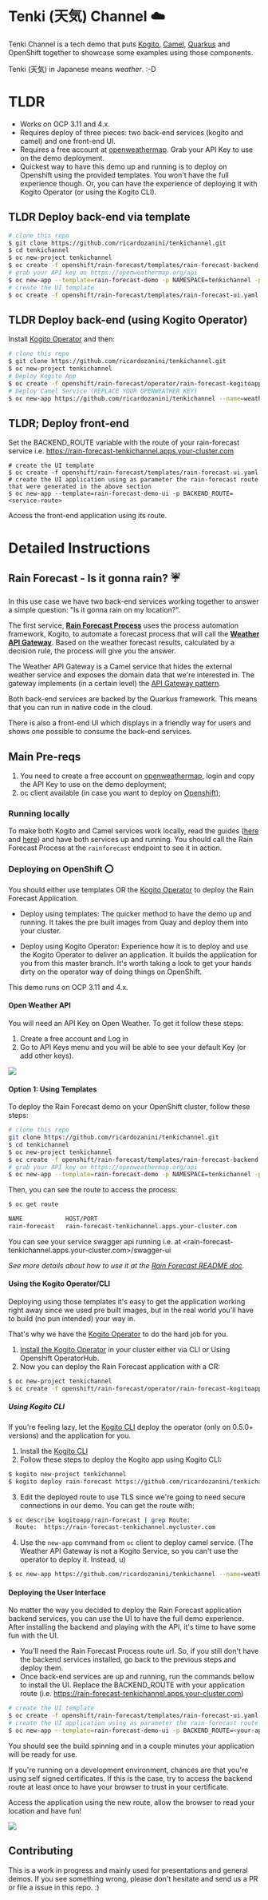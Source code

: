 # Tenki (天気) Channel :cloud:

Tenki Channel is a tech demo that puts [Kogito](https://kogito.kie.org/), [Camel](https://kogito.kie.org/), [Quarkus](https://kogito.kie.org/) and OpenShift together to showcase some examples using those components.

Tenki (天気) in Japanese means _weather_. :-D

# TLDR

- Works on OCP 3.11 and 4.x.
- Requires deploy of three pieces: two back-end services (kogito and camel) and one front-end UI.
- Requires a free account at [openweathermap](https://openweathermap.org/api). Grab your API Key to use on the demo deployment.
- Quickest way to have this demo up and running is to deploy on Openshift using the provided templates. You won't have the full experience though. Or, you can have the experience of deploying it with Kogito Operator (or using the Kogito CLI).

## TLDR Deploy back-end via template

```bash
# clone this repo
$ git clone https://github.com/ricardozanini/tenkichannel.git
$ cd tenkichannel
$ oc new-project tenkichannel
$ oc create -f openshift/rain-forecast/templates/rain-forecast-backend.yaml
# grab your API key on https://openweathermap.org/api
$ oc new-app --template=rain-forecast-demo -p NAMESPACE=tenkichannel -p OPENWEATHER_API_KEY=<your-api-key>
# create the UI template
$ oc create -f openshift/rain-forecast/templates/rain-forecast-ui.yaml
```

## TLDR Deploy back-end (using Kogito Operator)

Install [Kogito Operator](https://github.com/kiegroup/kogito-cloud-operator) and then:

```bash
# clone this repo
$ git clone https://github.com/ricardozanini/tenkichannel.git
$ oc new-project tenkichannel
# Deploy Kogito App
$ oc create -f openshift/rain-forecast/operator/rain-forecast-kogitoapp.yaml
# Deploy Camel Service (REPLACE YOUR OPENWEATHER KEY)
$ oc new-app https://github.com/ricardozanini/tenkichannel --name=weather-api-gateway --context-dir=weather-api-gateway -e JAVA_OPTIONS="-Dorg.tenkichannel.weather.api.gateway.openweathermap.api_key=<your_api_key>" --docker-image=docker.io/fabric8/s2i-java:latest-java11 -l forecast=service
```

## TLDR; Deploy front-end

Set the BACKEND_ROUTE variable with the route of your rain-forecast service i.e. https://rain-forecast-tenkichannel.apps.your-cluster.com

```
# create the UI template
$ oc create -f openshift/rain-forecast/templates/rain-forecast-ui.yaml
# create the UI application using as parameter the rain-forecast route that were generated in the above section
$ oc new-app --template=rain-forecast-demo-ui -p BACKEND_ROUTE=<service-route>
```

Access the front-end application using its route. 

# Detailed Instructions

## Rain Forecast - Is it gonna rain? :umbrella:

In this use case we have two back-end services working together to answer a simple question: "Is it gonna rain on my location?".

The first service, [**Rain Forecast Process**](rain-forecast-process) uses the process automation framework, Kogito, to automate a forecast process that will call the [**Weather API Gateway**](weather-api-gateway). Based on the weather forecast results, calculated by a decision rule, the process will give you the answer.

The Weather API Gateway is a Camel service that hides the external weather service and exposes the domain data that we're interested in. The gateway implements (in a certain level) the [API Gateway pattern](https://microservices.io/patterns/apigateway.html).

Both back-end services are backed by the Quarkus framework. This means that you can run in native code in the cloud.

There is also a front-end UI which displays in a friendly way for users and shows one possible to consume the back-end services.

## Main Pre-reqs

1. You need to create a free account on [openweathermap](https://openweathermap.org/api), login and copy the API Key to use on the demo deployment;
2. oc client available (in case you want to deploy on [Openshift](https://docs.openshift.com/container-platform/4.1/welcome/index.html));

### Running  locally

To make both Kogito and Camel services work locally, read the guides ([here](rain-forecast-process) and [here](weather-api-gateway)) and have both services up and running. You should call the Rain Forecast Process at the `rainforecast` endpoint to see it in action. 

### Deploying on OpenShift ⭕️

You should either use templates OR the [Kogito Operator](https://github.com/kiegroup/kogito-cloud-operator) to deploy the Rain Forecast Application. 

* Deploy using templates: The quicker method to have the demo up and running. It takes the pre built images from Quay and deploy them into your cluster.

* Deploy using Kogito Operator: Experience how it is to deploy and use the Kogito Operator to deliver an application. It builds the application for you from this master branch. It's worth taking a look to get your hands dirty on the operator way of doing things on OpenShift.

This demo runs on OCP 3.11 and 4.x.

#### Open Weather API

You will need an API Key on Open Weather. To get it follow these steps:
1. Create a free account and Log in
2. Go to API Keys menu and you will be able to see your default Key (or add other keys).

![](docs/img/apikey.png)

#### Option 1: Using Templates

To deploy the Rain Forecast demo on your OpenShift cluster, follow these steps:

```bash
# clone this repo
git clone https://github.com/ricardozanini/tenkichannel.git
$ cd tenkichannel
$ oc new-project tenkichannel
$ oc create -f openshift/rain-forecast/templates/rain-forecast-backend.yaml
# grab your API key on https://openweathermap.org/api
$ oc new-app --template=rain-forecast-demo -p NAMESPACE=tenkichannel -p OPENWEATHER_API_KEY=<your-api-key>
```

Then, you can see the route to access the process:

```bash
$ oc get route

NAME            HOST/PORT                                                           PATH   SERVICES        PORT       TERMINATION   WILDCARD
rain-forecast   rain-forecast-tenkichannel.apps.your-cluster.com                           rain-forecast   8080-tcp    edge         None
```

You can see your service swagger api running i.e. at <rain-forecast-tenkichannel.apps.your-cluster.com>/swagger-ui

_See more details about how to use it at the [Rain Forecast README doc](rain-forecast-process/README.md)._

#### Using the Kogito Operator/CLI

Deploying using those templates it's easy to get the application working right away since we used pre built images, but in the real world you'll have to build (no pun intended) your way in.

That's why we have the [Kogito Operator](https://github.com/kiegroup/kogito-cloud-operator) to do the hard job for you. 

1. [Install the Kogito Operator](https://github.com/kiegroup/kogito-cloud-operator#installation) in your cluster either via CLI or Using Openshift OperatorHub.
2. Now you can deploy the Rain Forecast application with a CR:

```bash
$ oc new-project tenkichannel
$ oc create -f openshift/rain-forecast/operator/rain-forecast-kogitoapp.yaml
```

##### Using Kogito CLI

If you're feeling lazy, let the [Kogito CLI](https://github.com/kiegroup/kogito-cloud-operator#kogito-cli) deploy the operator (only on 0.5.0+ versions) and the application for you.

1. Install the [Kogito CLI](https://github.com/kiegroup/kogito-cloud-operator#kogito-cli)
2. Follow these steps to deploy the Kogito app using Kogito CLI:

```bash
$ kogito new-project tenkichannel
$ kogito deploy rain-forecast https://github.com/ricardozanini/tenkichannel --context-dir=rain-forecast-process -e NAMESPACE=tenkichannel -p tenkichannel
```

3. Edit the deployed route to use TLS since we're going to need secure connections in our demo. You can get the route with:

```bash
$ oc describe kogitoapp/rain-forecast | grep Route:
  Route:  https://rain-forecast-tenkichannel.mycluster.com
```

4. Use the `new-app` command from `oc` client to deploy camel service. (The Weather API Gateway is not a Kogito Service, so you can't use the operator to deploy it. Instead, u)

```bash
$ oc new-app https://github.com/ricardozanini/tenkichannel --name=weather-api-gateway --context-dir=weather-api-gateway -e JAVA_OPTIONS="-Dorg.tenkichannel.weather.api.gateway.openweathermap.api_key=<your_api_key>" --docker-image=docker.io/fabric8/s2i-java:latest-java11 -l forecast=service
```

#### Deploying the User Interface

No matter the way you decided to deploy the Rain Forecast application backend services, you can use the UI to have the full demo experience. After installing the backend and playing with the API, it's time to have some fun with the UI. 

- You'll need the Rain Forecast Process route url. So, if you still don't have the backend services installed, go back to the previous steps and deploy them.
- Once back-end services are up and running, run the commands bellow to install the UI. Replace the BACKEND_ROUTE with your application route (i.e. https://rain-forecast-tenkichannel.apps.your-cluster.com)

```bash
# create the UI template
$ oc create -f openshift/rain-forecast/templates/rain-forecast-ui.yaml
# create the UI application using as parameter the rain-forecast route that were generated in the above section
$ oc new-app --template=rain-forecast-demo-ui -p BACKEND_ROUTE=<your-app-route>
```

You should see the build spinning and in a couple minutes your application will be ready for use.

If you're running on a development environment, chances are that you're using self signed certificates. If this is the case, try to access the backend route at least once to have your browser to trust in your certificate.

Access the application using the new route, allow the browser to read your location and have fun!

![](docs/img/rain-forecast-ui-ss.png)

## Contributing

This is a work in progress and mainly used for presentations and general demos. If you see something wrong, please don't hesitate and send us a PR or file a issue in this repo. :)
